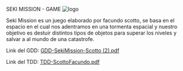 SEKI MISSION - GAME
![logo](https://github.com/ffacuFS/TP-Final-FacuS/assets/128409619/2f1db67d-a9ff-4bad-b13a-7c9f26ec2103)

Seki Mission es un juego elaborado por facundo scotto, se basa en el espacio en el cual nos adentramos en una tormenta espacial y nuestro objetivo es destuir distintos tipos de objetos para superar los niveles y salvar a al mundo de una catastrofe.

Link del GDD:
[GDD-SekiMission-Scotto (2).pdf](https://github.com/ffacuFS/TP-Final-FacuS/files/12008733/GDD-SekiMission-Scotto.2.pdf)

Link del TDD:
[TDD-ScottoFacundo.pdf](https://github.com/ffacuFS/TP-Final-FacuS/files/12008738/TDD-ScottoFacundo.pdf)
